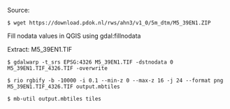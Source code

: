 
Source:

```
$ wget https://download.pdok.nl/rws/ahn3/v1_0/5m_dtm/M5_39EN1.ZIP
```

Fill nodata values in QGIS using gdal:fillnodata



Extract: M5_39EN1.TIF

```
$ gdalwarp -t_srs EPSG:4326 M5_39EN1.TIF -dstnodata 0 M5_39EN1.TIF_4326.TIF -overwrite
```

```
$ rio rgbify -b -10000 -i 0.1 --min-z 0 --max-z 16 -j 24 --format png M5_39EN1.TIF_4326.TIF output.mbtiles
```

```
$ mb-util output.mbtiles tiles
```
